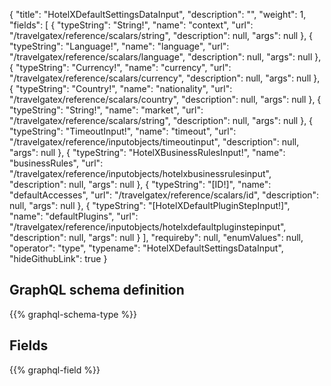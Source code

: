 {
  "title": "HotelXDefaultSettingsDataInput",
  "description": "",
  "weight": 1,
  "fields": [
    {
      "typeString": "String!",
      "name": "context",
      "url": "/travelgatex/reference/scalars/string",
      "description": null,
      "args": null
    },
    {
      "typeString": "Language!",
      "name": "language",
      "url": "/travelgatex/reference/scalars/language",
      "description": null,
      "args": null
    },
    {
      "typeString": "Currency!",
      "name": "currency",
      "url": "/travelgatex/reference/scalars/currency",
      "description": null,
      "args": null
    },
    {
      "typeString": "Country!",
      "name": "nationality",
      "url": "/travelgatex/reference/scalars/country",
      "description": null,
      "args": null
    },
    {
      "typeString": "String!",
      "name": "market",
      "url": "/travelgatex/reference/scalars/string",
      "description": null,
      "args": null
    },
    {
      "typeString": "TimeoutInput!",
      "name": "timeout",
      "url": "/travelgatex/reference/inputobjects/timeoutinput",
      "description": null,
      "args": null
    },
    {
      "typeString": "HotelXBusinessRulesInput!",
      "name": "businessRules",
      "url": "/travelgatex/reference/inputobjects/hotelxbusinessrulesinput",
      "description": null,
      "args": null
    },
    {
      "typeString": "[ID!]",
      "name": "defaultAccesses",
      "url": "/travelgatex/reference/scalars/id",
      "description": null,
      "args": null
    },
    {
      "typeString": "[HotelXDefaultPluginStepInput!]",
      "name": "defaultPlugins",
      "url": "/travelgatex/reference/inputobjects/hotelxdefaultpluginstepinput",
      "description": null,
      "args": null
    }
  ],
  "requireby": null,
  "enumValues": null,
  "operator": "type",
  "typename": "HotelXDefaultSettingsDataInput",
  "hideGithubLink": true
}
## GraphQL schema definition

{{% graphql-schema-type %}}

## Fields

{{% graphql-field %}}
